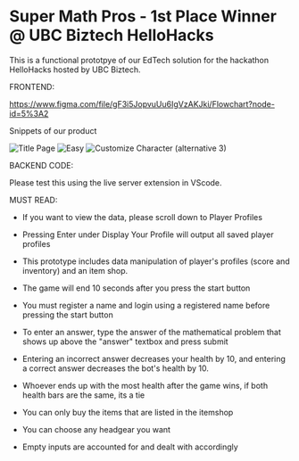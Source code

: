 # Super Math Pros - 1st Place Winner @ UBC Biztech HelloHacks

This is a functional prototpye of our EdTech solution for the hackathon HelloHacks hosted by UBC Biztech. 

FRONTEND:

https://www.figma.com/file/gF3i5JopvuUu6IgVzAKJki/Flowchart?node-id=5%3A2

Snippets of our product

![Title Page](https://user-images.githubusercontent.com/108425957/192337472-4bd6f41d-3168-4769-a57b-ebd611ad0a3c.png)
![Easy](https://user-images.githubusercontent.com/108425957/192337470-2ceaf795-5ba7-45c5-baa7-06a22a395172.png)
![Customize Character (alternative 3)](https://user-images.githubusercontent.com/108425957/192337477-084f24a6-04ef-42d4-a5e8-fa2c419276f2.png)




BACKEND CODE:

Please test this using the live server extension in VScode.

MUST READ:

- If you want to view the data, please scroll down to Player Profiles
- Pressing Enter under Display Your Profile will output all saved player profiles

- This prototype includes data manipulation of player's profiles (score and inventory) and an item shop.
- The game will end 10 seconds after you press the start button
- You must register a name and login using a registered name before pressing the start button
- To enter an answer, type the answer of the mathematical problem that shows up above the "answer" textbox and press submit
- Entering an incorrect answer decreases your health by 10, and entering a correct answer decreases the bot's health by 10.
- Whoever ends up with the most health after the game wins, if both health bars are the same, its a tie
- You can only buy the items that are listed in the itemshop
- You can choose any headgear you want 

- Empty inputs are accounted for and dealt with accordingly



